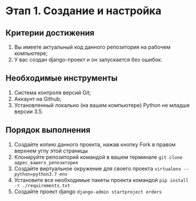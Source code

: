 # Этап 1. Создание и настройка

## Критерии достижения

1. Вы имеете актуальный код данного репозитория на рабочем компьютере;
2. У вас создан django-проект и он запускается без ошибок.

## Необходимые инструменты

1. Система контроля версий Git;
2. Аккаунт на Github;
3. Установленный локально (на вашем компьютере) Python не младше версии 3.5.

## Порядок выполнения

1. Создайте копию данного проекта, нажав кнопку Fork в 
правом верхнем углу этой страницы
2. Клонируйте репозиторий командой в вашем терминале 
```git clone адрес_вашего_репозитория```
3. Создайте виртуальное окружение для своего проекта
```virtualenv --python=python3.7 env```
4. Установите все необходимые пакеты проекта командой 
```pip install -r ./requirements.txt```
5. Создайте проект django
```django-admin startproject orders```